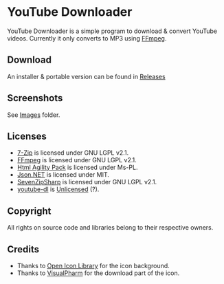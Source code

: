 YouTube Downloader
==================

YouTube Downloader is a simple program to download & convert YouTube videos. Currently it only converts to MP3 using [FFmpeg](http://www.ffmpeg.org/).

Download
--------

An installer & portable version can be found in [Releases](https://github.com/AlexxEG/YouTube_Downloader/releases)

Screenshots
-----------

See [Images](Images) folder.

Licenses
--------

- [7-Zip](http://www.7-zip.org/) is licensed under GNU LGPL v2.1.
- [FFmpeg](https://www.ffmpeg.org/) is licensed under GNU LGPL v2.1.
- [Html Agility Pack](http://htmlagilitypack.codeplex.com/) is licensed under Ms-PL.
- [Json.NET](http://james.newtonking.com/json) is licensed under MIT.
- [SevenZipSharp](http://sevenzipsharp.codeplex.com/) is licensed under GNU LGPL v2.1.
- [youtube-dl](http://rg3.github.io/youtube-dl/) is [Unlicensed](http://unlicense.org/) (?).

Copyright
---------

All rights on source code and libraries belong to their respective owners.

Credits
-------

- Thanks to [Open Icon Library](http://openiconlibrary.sourceforge.net/) for the icon background.
- Thanks to [VisualPharm](http://www.visualpharm.com/) for the download part of the icon.
